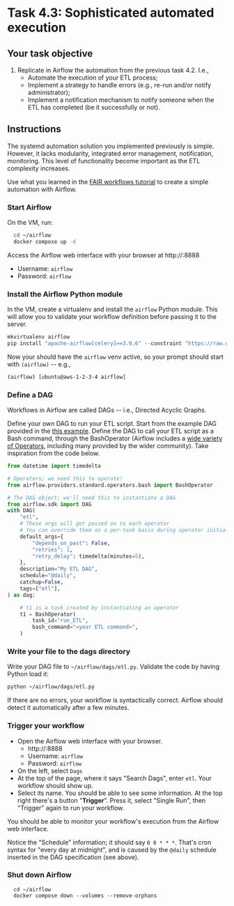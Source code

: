 # Task 4.3: Sophisticated automated execution

## Your task objective

1. Replicate in Airflow the automation from the previous task 4.2. I.e.,
    *  Automate the execution of your ETL process;
    *  Implement a strategy to handle errors (e.g., re-run and/or notify
       administrator);
    *  Implement a notification mechanism to notify someone when the ETL has completed (be it successfully or not).


## Instructions

The systemd automation solution you implemented previously is simple.  However,
it lacks modularity, integrated error management, notification, monitoring.
This level of functionality become important as the ETL complexity increases.

Use what you learned in the [FAIR workflows tutorial](https://github.com/crs4/bbmri-it-school-tutorials/tree/main/07-tutorial-fair-workflows) to create a simple automation with Airflow.

### Start Airflow
On the VM, run:
```bash
  cd ~/airflow
  docker compose up -d
```

Access the Airflow web interface with your browser at http://<your VM
address>:8888
* Username: `airflow`
* Password: `airflow`

### Install the Airflow Python module

In the VM, create a virtualenv and install the `airflow` Python module.  This will allow
you to validate your workflow definition before passing it to the server.

```python
mkvirtualenv airflow
pip install "apache-airflow[celery]==3.0.6" --constraint "https://raw.githubusercontent.com/apache/airflow/constraints-3.0.6/constraints-3.9.txt"
```
Now your should have the `airflow` venv active, so your prompt should start with
`(airflow)` -- e.g.,

```bash
(airflow) [ubuntu@aws-1-2-3-4 airflow]
```

### Define a DAG

Workflows in Airflow are called DAGs -- i.e., Directed Acyclic Graphs.

Define your own DAG to run your ETL script.  Start from the example DAG provided in the [this example](https://airflow.apache.org/docs/apache-airflow/stable/tutorial/fundamentals.html#example-pipeline-definition).  Define the DAG to call your ETL script as a Bash command, through the BashOperator (Airflow includes a [wide variety of Operators](https://airflow.apache.org/docs/apache-airflow/stable/core-concepts/operators.html), including many provided by the wider community).  Take inspiration from the code below.

```python
from datetime import timedelta

# Operators; we need this to operate!
from airflow.providers.standard.operators.bash import BashOperator

# The DAG object; we'll need this to instantiate a DAG
from airflow.sdk import DAG
with DAG(
    "etl",
    # These args will get passed on to each operator
    # You can override them on a per-task basis during operator initialization
    default_args={
        "depends_on_past": False,
        "retries": 1,
        "retry_delay": timedelta(minutes=5),
    },
    description="My ETL DAG",
    schedule="@daily",
    catchup=False,
    tags=["etl"],
) as dag:

    # t1 is a task created by instantiating an operator
    t1 = BashOperator(
        task_id="run_ETL",
        bash_command="<your ETL command>",
    )

```

### Write your file to the dags directory

Write your DAG file to `~/airflow/dags/etl.py`.  Validate the code by having
Python load it:
```bash
python ~/airflow/dags/etl.py
```

If there are no errors, your workflow is syntactically correct.  Airflow should
detect it automatically after a few minutes.


### Trigger your workflow

* Open the Airflow web interface with your browser.
    + http://<your VM address>:8888
    + Username: `airflow`
    + Password: `airflow`
* On the left, select `Dags`
* At the top of the page, where it says "Search Dags", enter `etl`.  Your
workflow should show up.
* Select its name.  You should be able to see some information.  At the top
right there's a button "**Trigger**".  Press it, select "Single Run", then
"Trigger" again to run your workflow.

You should be able to monitor your workflow's execution from the Airflow web
interface.


Notice the "Schedule" information; it should say `0 0 * * *`.  That's cron
syntax for "every day at midnight", and is caused by the `@daily` schedule
inserted in the DAG specification (see above).

### Shut down Airflow
```
  cd ~/airflow
  docker compose down --volumes --remove-orphans
```

